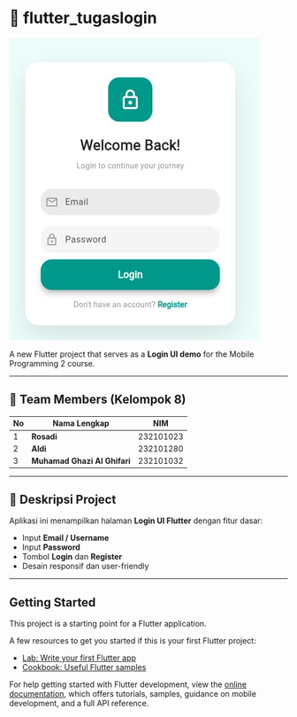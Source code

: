 # 🚀 flutter_tugaslogin

![Login Page](https://github.com/sadi-prog/MOBPRO2_LoginUI_Rosadi_Aldi_MuhamadGaji/blob/main/assets/login.JPG?raw=true)

A new Flutter project that serves as a **Login UI demo** for the Mobile Programming 2 course.

---

## 👥 Team Members (Kelompok 8)
| No | Nama Lengkap   | NIM        |
|----|----------------|------------|
| 1  | **Rosadi**        | 232101023  |
| 2  | **Aldi**           | 232101280  |
| 3  | **Muhamad Ghazi Al Ghifari**   | 232101032  |

---

## 📱 Deskripsi Project
Aplikasi ini menampilkan halaman **Login UI Flutter** dengan fitur dasar:
- Input **Email / Username**
- Input **Password**
- Tombol **Login** dan **Register**
- Desain responsif dan user-friendly

---

## Getting Started

This project is a starting point for a Flutter application.

A few resources to get you started if this is your first Flutter project:

- [Lab: Write your first Flutter app](https://docs.flutter.dev/get-started/codelab)
- [Cookbook: Useful Flutter samples](https://docs.flutter.dev/cookbook)

For help getting started with Flutter development, view the
[online documentation](https://docs.flutter.dev/), which offers tutorials,
samples, guidance on mobile development, and a full API reference.
